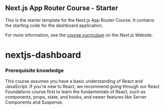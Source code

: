 ## Next.js App Router Course - Starter

This is the starter template for the Next.js App Router Course. It contains the starting code for the dashboard application.

For more information, see the [course curriculum](https://nextjs.org/learn) on the Next.js Website.
# nextjs-dashboard

### Prerequisite knowledge
This course assumes you have a basic understanding of React and JavaScript. If you're new to React, we recommend going through our React Foundations course first to learn the fundamentals of React, such as components, props, state, and hooks, and newer features like Server Components and Suspense.

